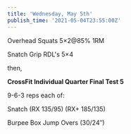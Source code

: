 ```yaml
---
title: 'Wednesday, May 5th'
publish_time: '2021-05-04T23:55:00Z'
---
```


Overhead Squats 5×2\@85% 1RM

Snatch Grip RDL's 5×4

then,

**CrossFit Individual Quarter Final Test 5**

9-6-3 reps each of:

Snatch (RX 135/95) (RX+ 185/135)

Burpee Box Jump Overs (30/24″)

